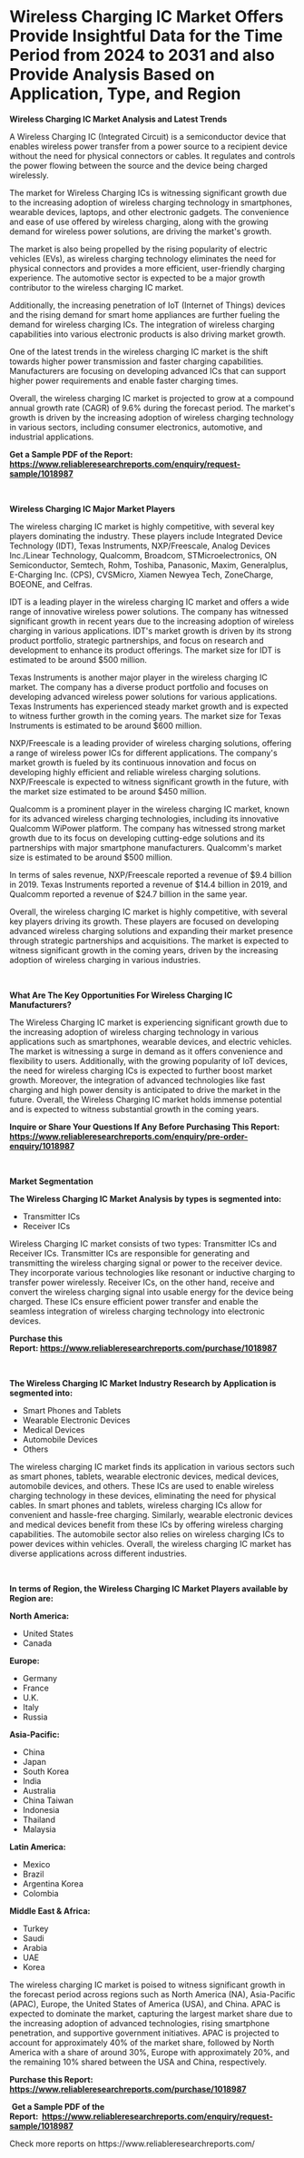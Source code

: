 <p><h1>Wireless Charging IC Market Offers Provide Insightful Data for the Time Period from 2024 to 2031 and also Provide Analysis Based on Application, Type, and Region</h1></p><p><strong>Wireless Charging IC Market Analysis and Latest Trends</strong></p>
<p><p>A Wireless Charging IC (Integrated Circuit) is a semiconductor device that enables wireless power transfer from a power source to a recipient device without the need for physical connectors or cables. It regulates and controls the power flowing between the source and the device being charged wirelessly.</p><p>The market for Wireless Charging ICs is witnessing significant growth due to the increasing adoption of wireless charging technology in smartphones, wearable devices, laptops, and other electronic gadgets. The convenience and ease of use offered by wireless charging, along with the growing demand for wireless power solutions, are driving the market's growth.</p><p>The market is also being propelled by the rising popularity of electric vehicles (EVs), as wireless charging technology eliminates the need for physical connectors and provides a more efficient, user-friendly charging experience. The automotive sector is expected to be a major growth contributor to the wireless charging IC market.</p><p>Additionally, the increasing penetration of IoT (Internet of Things) devices and the rising demand for smart home appliances are further fueling the demand for wireless charging ICs. The integration of wireless charging capabilities into various electronic products is also driving market growth.</p><p>One of the latest trends in the wireless charging IC market is the shift towards higher power transmission and faster charging capabilities. Manufacturers are focusing on developing advanced ICs that can support higher power requirements and enable faster charging times.</p><p>Overall, the wireless charging IC market is projected to grow at a compound annual growth rate (CAGR) of 9.6% during the forecast period. The market's growth is driven by the increasing adoption of wireless charging technology in various sectors, including consumer electronics, automotive, and industrial applications.</p></p>
<p><strong>Get a Sample PDF of the Report:&nbsp; <a href="https://www.reliableresearchreports.com/enquiry/request-sample/1018987">https://www.reliableresearchreports.com/enquiry/request-sample/1018987</a></strong></p>
<p>&nbsp;</p>
<p><strong>Wireless Charging IC Major Market Players</strong></p>
<p><p>The wireless charging IC market is highly competitive, with several key players dominating the industry. These players include Integrated Device Technology (IDT), Texas Instruments, NXP/Freescale, Analog Devices Inc./Linear Technology, Qualcomm, Broadcom, STMicroelectronics, ON Semiconductor, Semtech, Rohm, Toshiba, Panasonic, Maxim, Generalplus, E-Charging Inc. (CPS), CVSMicro, Xiamen Newyea Tech, ZoneCharge, BOEONE, and Celfras. </p><p>IDT is a leading player in the wireless charging IC market and offers a wide range of innovative wireless power solutions. The company has witnessed significant growth in recent years due to the increasing adoption of wireless charging in various applications. IDT's market growth is driven by its strong product portfolio, strategic partnerships, and focus on research and development to enhance its product offerings. The market size for IDT is estimated to be around $500 million.</p><p>Texas Instruments is another major player in the wireless charging IC market. The company has a diverse product portfolio and focuses on developing advanced wireless power solutions for various applications. Texas Instruments has experienced steady market growth and is expected to witness further growth in the coming years. The market size for Texas Instruments is estimated to be around $600 million.</p><p>NXP/Freescale is a leading provider of wireless charging solutions, offering a range of wireless power ICs for different applications. The company's market growth is fueled by its continuous innovation and focus on developing highly efficient and reliable wireless charging solutions. NXP/Freescale is expected to witness significant growth in the future, with the market size estimated to be around $450 million.</p><p>Qualcomm is a prominent player in the wireless charging IC market, known for its advanced wireless charging technologies, including its innovative Qualcomm WiPower platform. The company has witnessed strong market growth due to its focus on developing cutting-edge solutions and its partnerships with major smartphone manufacturers. Qualcomm's market size is estimated to be around $500 million.</p><p>In terms of sales revenue, NXP/Freescale reported a revenue of $9.4 billion in 2019. Texas Instruments reported a revenue of $14.4 billion in 2019, and Qualcomm reported a revenue of $24.7 billion in the same year.</p><p>Overall, the wireless charging IC market is highly competitive, with several key players driving its growth. These players are focused on developing advanced wireless charging solutions and expanding their market presence through strategic partnerships and acquisitions. The market is expected to witness significant growth in the coming years, driven by the increasing adoption of wireless charging in various industries.</p></p>
<p>&nbsp;</p>
<p><strong>What Are The Key Opportunities For Wireless Charging IC Manufacturers?</strong></p>
<p><p>The Wireless Charging IC market is experiencing significant growth due to the increasing adoption of wireless charging technology in various applications such as smartphones, wearable devices, and electric vehicles. The market is witnessing a surge in demand as it offers convenience and flexibility to users. Additionally, with the growing popularity of IoT devices, the need for wireless charging ICs is expected to further boost market growth. Moreover, the integration of advanced technologies like fast charging and high power density is anticipated to drive the market in the future. Overall, the Wireless Charging IC market holds immense potential and is expected to witness substantial growth in the coming years.</p></p>
<p><strong>Inquire or Share Your Questions If Any Before Purchasing This Report: <a href="https://www.reliableresearchreports.com/enquiry/pre-order-enquiry/1018987">https://www.reliableresearchreports.com/enquiry/pre-order-enquiry/1018987</a></strong></p>
<p>&nbsp;</p>
<p><strong>Market Segmentation</strong></p>
<p><strong>The Wireless Charging IC Market Analysis by types is segmented into:</strong></p>
<p><ul><li>Transmitter ICs</li><li>Receiver ICs</li></ul></p>
<p><p>Wireless Charging IC market consists of two types: Transmitter ICs and Receiver ICs. Transmitter ICs are responsible for generating and transmitting the wireless charging signal or power to the receiver device. They incorporate various technologies like resonant or inductive charging to transfer power wirelessly. Receiver ICs, on the other hand, receive and convert the wireless charging signal into usable energy for the device being charged. These ICs ensure efficient power transfer and enable the seamless integration of wireless charging technology into electronic devices.</p></p>
<p><strong>Purchase this Report:&nbsp;<a href="https://www.reliableresearchreports.com/purchase/1018987">https://www.reliableresearchreports.com/purchase/1018987</a></strong></p>
<p>&nbsp;</p>
<p><strong>The Wireless Charging IC Market Industry Research by Application is segmented into:</strong></p>
<p><ul><li>Smart Phones and Tablets</li><li>Wearable Electronic Devices</li><li>Medical Devices</li><li>Automobile Devices</li><li>Others</li></ul></p>
<p><p>The wireless charging IC market finds its application in various sectors such as smart phones, tablets, wearable electronic devices, medical devices, automobile devices, and others. These ICs are used to enable wireless charging technology in these devices, eliminating the need for physical cables. In smart phones and tablets, wireless charging ICs allow for convenient and hassle-free charging. Similarly, wearable electronic devices and medical devices benefit from these ICs by offering wireless charging capabilities. The automobile sector also relies on wireless charging ICs to power devices within vehicles. Overall, the wireless charging IC market has diverse applications across different industries.</p></p>
<p>&nbsp;</p>
<p><strong>In terms of Region, the Wireless Charging IC Market Players available by Region are:</strong></p>
<p>
    <p> <strong> North America: </strong>
        <ul>
            <li>United States</li>
            <li>Canada</li>
        </ul>
        </p> 
    <p> <strong> Europe: </strong>
        <ul>
            <li>Germany</li>
            <li>France</li>
            <li>U.K.</li>
            <li>Italy</li>
            <li>Russia</li>
        </ul>
        </p> 
    <p> <strong> Asia-Pacific: </strong>
        <ul>
            <li>China</li>
            <li>Japan</li>
            <li>South Korea</li>
            <li>India</li>
            <li>Australia</li>
            <li>China Taiwan</li>
            <li>Indonesia</li>
            <li>Thailand</li>
            <li>Malaysia</li>
        </ul>
        </p> 
    <p> <strong> Latin America: </strong>
        <ul>
            <li>Mexico</li>
            <li>Brazil</li>
            <li>Argentina Korea</li>
            <li>Colombia</li>
        </ul>
        </p> 
    <p> <strong> Middle East & Africa: </strong>
        <ul>
            <li>Turkey</li>
            <li>Saudi</li>
            <li>Arabia</li>
            <li>UAE</li>
            <li>Korea</li>
        </ul>
    </p>
    </p>
<p><p>The wireless charging IC market is poised to witness significant growth in the forecast period across regions such as North America (NA), Asia-Pacific (APAC), Europe, the United States of America (USA), and China. APAC is expected to dominate the market, capturing the largest market share due to the increasing adoption of advanced technologies, rising smartphone penetration, and supportive government initiatives. APAC is projected to account for approximately 40% of the market share, followed by North America with a share of around 30%, Europe with approximately 20%, and the remaining 10% shared between the USA and China, respectively.</p></p>
<p><strong>Purchase this Report: <a href="https://www.reliableresearchreports.com/purchase/1018987">https://www.reliableresearchreports.com/purchase/1018987</a></strong></p>
<p>&nbsp;<strong>Get a Sample PDF of the Report:&nbsp;&nbsp;<a href="https://www.reliableresearchreports.com/enquiry/request-sample/1018987">https://www.reliableresearchreports.com/enquiry/request-sample/1018987</a></strong></p>
<p><strong></strong></p>
<p>Check more reports on https://www.reliableresearchreports.com/</p>